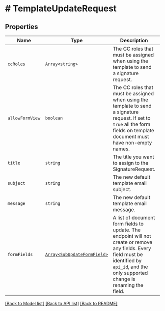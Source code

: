 # # TemplateUpdateRequest



## Properties

Name | Type | Description | Notes
------------ | ------------- | ------------- | -------------
| `ccRoles` | ```Array<string>``` |  The CC roles that must be assigned when using the template to send a signature request.  |  |
| `allowFormView` | ```boolean``` |  The CC roles that must be assigned when using the template to send a signature request. If set to `true` all the form fields on template document must have non-empty names.  |  |
| `title` | ```string``` |  The title you want to assign to the SignatureRequest.  |  |
| `subject` | ```string``` |  The new default template email subject.  |  |
| `message` | ```string``` |  The new default template email message.  |  |
| `formFields` | [```Array<SubUpdateFormField>```](SubUpdateFormField.md) |  A list of document form fields to update. The endpoint will not create or remove any fields. Every field must be identified by `api_id`, and the only supported change is renaming the field.  |  |

[[Back to Model list]](../../README.md#models) [[Back to API list]](../../README.md#endpoints) [[Back to README]](../../README.md)
